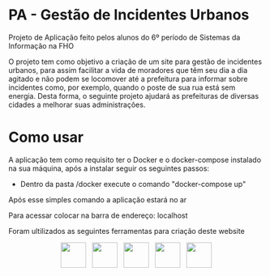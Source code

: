 # PA - Gestão de Incidentes Urbanos 

Projeto de Aplicação feito pelos alunos do 6º período de Sistemas da Informação na FHO

O projeto tem como objetivo a criação de um site para gestão de incidentes urbanos, para assim facilitar a vida de moradores que têm seu dia a dia agitado e não podem se locomover até a prefeitura para informar  sobre incidentes como, por exemplo, quando o poste de sua rua está sem energia. Desta forma, o seguinte projeto ajudará as prefeituras de diversas cidades a melhorar suas administrações.


# Como usar

A aplicação tem como requisito ter o Docker e o docker-compose instalado na sua máquina,
após a instalar seguir os seguintes passos:

- Dentro da pasta /docker execute o comando "docker-compose up"

Após esse simples comando a aplicação estará no ar

Para acessar colocar na barra de endereço: localhost



Foram ultilizados as seguintes ferramentas para criação deste website

<div>
 <center>
      <img href="" src="https://cdn-icons-png.flaticon.com/512/919/919830.png" style="width: 50px; height: 50px">
      &nbsp;
      <img href="" src="https://cdn-icons-png.flaticon.com/512/1051/1051277.png" style="width: 50px; height: 50px">
       &nbsp;
      <img href="" src="https://cdn-icons-png.flaticon.com/512/732/732190.png" style="width: 50px; height: 50px">
      &nbsp;
     <img href="" src="https://cdn-icons-png.flaticon.com/512/5968/5968292.png" style="width: 50px; height: 50px">
      &nbsp;
     <img href="" src="https://cdn-icons-png.flaticon.com/512/919/919853.png" style="width: 50px; height: 50px">
  
   </center>
</div>
<br>





